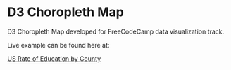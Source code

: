 # D3 Choropleth Map

D3 Choropleth Map developed for FreeCodeCamp data visualization track. 

Live example can be found here at: 

[US Rate of Education by County](https://fendermaniac.github.io/d3-choropleth-map/)

 
